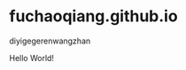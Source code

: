 # fuchaoqiang.github.io
diyigegerenwangzhan
<html>
	<head>
		<title>第一个网页</title>
	</head>
	<body>
		Hello World!
	</body>
</html>
